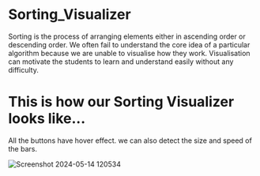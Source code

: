# Sorting_Visualizer
Sorting is the process of arranging elements either in ascending order or descending order. We often fail to understand the core idea of a particular algorithm because we are unable to visualise how they work. Visualisation can motivate the students to learn and understand easily without any difficulty.




# This is how our Sorting Visualizer looks like...
All the buttons have hover effect. we can also detect the size and speed of the bars.


![Screenshot 2024-05-14 120534](https://github.com/chetanschetan/Sorting_Visualizer/assets/161132484/fcc4425a-b768-4d4b-b5c0-582eae994059)
